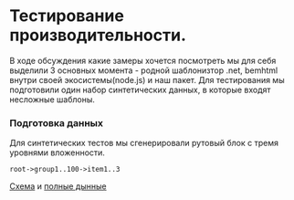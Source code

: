 Тестирование производительности.
================================

  В ходе обсуждения какие замеры хочется посмотреть мы для себя выделили 3 основных момента - родной шаблонизтор .net, bemhtml внутри своей экосистемы(node.js) и наш пакет.
Для тестирования мы подготовили один набор синтетических данных, в которые входят несложные шаблоны. 

### Подготовка данных
Для синтетических тестов мы сгенерировали рутовый блок с тремя уровнями вложенности.
```
root->group1..100->item1..3
``` 
[Схема](https://github.com/dima117/bemtest-net/blob/master/docs/data.json.md) и [полные дынные](https://github.com/dima117/bemtest-net/blob/master/Benchmarks/test.bemjson.json)

